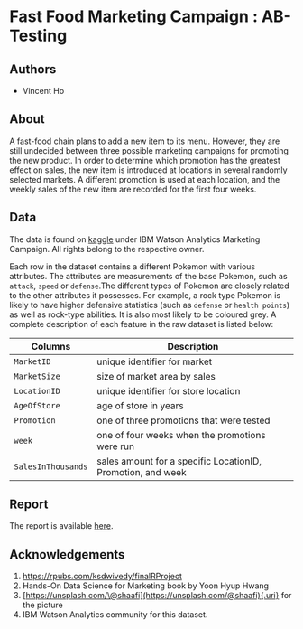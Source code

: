 # Fast Food Marketing Campaign :  AB-Testing

## Authors

-   Vincent Ho

## About

A fast-food chain plans to add a new item to its menu. However, they are
still undecided between three possible marketing campaigns for promoting
the new product. In order to determine which promotion has the greatest
effect on sales, the new item is introduced at locations in several
randomly selected markets. A different promotion is used at each
location, and the weekly sales of the new item are recorded for the
first four weeks.

## Data

The data is found on
[kaggle](https://www.kaggle.com/datasets/chebotinaa/fast-food-marketing-campaign-ab-test)
under IBM Watson Analytics Marketing Campaign. All rights belong to the
respective owner.

Each row in the dataset contains a different Pokemon with various
attributes. The attributes are measurements of the base Pokemon, such as
`attack`, `speed` or `defense`.The different types of Pokemon are
closely related to the other attributes it possesses. For example, a
rock type Pokemon is likely to have higher defensive statistics (such as
`defense` or `health points`) as well as rock-type abilities. It is also
most likely to be coloured grey. A complete description of each feature
in the raw dataset is listed below:

| Columns            | Description                                                 |
|----------------------------|--------------------------------------------|
| `MarketID`         | unique identifier for market                                |
| `MarketSize`       | size of market area by sales                                |
| `LocationID`       | unique identifier for store location                        |
| `AgeOfStore`       | age of store in years                                       |
| `Promotion`        | one of three promotions that were tested                    |
| `week`             | one of four weeks when the promotions were run              |
| `SalesInThousands` | sales amount for a specific LocationID, Promotion, and week |

## Report

The report is available [here](/doc/fast_food_ABtest.pdf).

## Acknowledgements

1.  <https://rpubs.com/ksdwivedy/finalRProject>
2.  Hands-On Data Science for Marketing book by Yoon Hyup Hwang
3.  [https://unsplash.com/\@shaafi](https://unsplash.com/@shaafi){.uri}
    for the picture
4.  IBM Watson Analytics community for this dataset.



